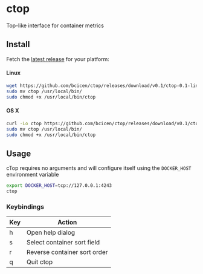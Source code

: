 # ctop

Top-like interface for container metrics

## Install

Fetch the [latest release](https://github.com/bcicen/ctop/releases) for your platform:

#### Linux

```bash
wget https://github.com/bcicen/ctop/releases/download/v0.1/ctop-0.1-linux-amd64 -O ctop
sudo mv ctop /usr/local/bin/
sudo chmod +x /usr/local/bin/ctop
```

#### OS X

```bash
curl -Lo ctop https://github.com/bcicen/ctop/releases/download/v0.1/ctop-0.1-darwin-amd64
sudo mv ctop /usr/local/bin/
sudo chmod +x /usr/local/bin/ctop
```

## Usage

cTop requires no arguments and will configure itself using the `DOCKER_HOST` environment variable
```bash
export DOCKER_HOST=tcp://127.0.0.1:4243
ctop
```

### Keybindings

Key | Action
--- | ---
h | Open help dialog
s | Select container sort field
r | Reverse container sort order
q |  Quit ctop
